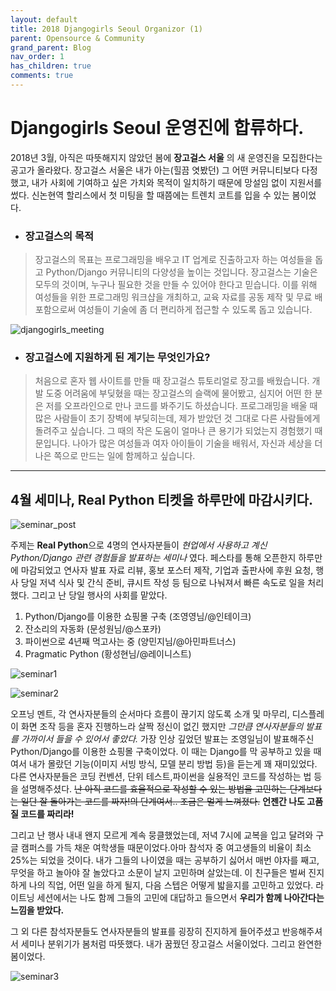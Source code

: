 ```yaml
---
layout: default
title: 2018 Djangogirls Seoul Organizor (1)
parent: Opensource & Community
grand_parent: Blog
nav_order: 1
has_children: true
comments: true
---
```


# Djangogirls Seoul 운영진에 합류하다.

2018년 3월, 아직은 따뜻해지지 않았던 봄에 **장고걸스 서울** 의 새 운영진을 모집한다는 공고가 올라왔다. 장고걸스 서울은 내가 아는(힐끔 엿봤던) 그 어떤 커뮤니티보다 다정했고, 내가 사회에 기여하고 싶은 가치와 목적이 일치하기 때문에 망설임 없이 지원서를 썼다. 신논현역 할리스에서 첫 미팅을 할 때쯤에는 트렌치 코트를 입을 수 있는 봄이었다.<br>

- ### 장고걸스의 목적

> 장고걸스의 목표는 프로그래밍을 배우고 IT 업계로 진출하고자 하는 여성들을 돕고 Python/Django 커뮤니티의 다양성을 높이는 것입니다. 장고걸스는 기술은 모두의 것이며, 누구나 필요한 것을 만들 수 있어야 한다고 믿습니다. 이를 위해 여성들을 위한 프로그래밍 워크샵을 개최하고, 교육 자료를 공동 제작 및 무료 배포함으로써 여성들이 기술에 좀 더 편리하게 접근할 수 있도록 돕고 있습니다.

![djangogirls_meeting](https://user-images.githubusercontent.com/18614517/49999465-43306a80-ffda-11e8-81b3-7420460b4873.jpeg)

- ### 장고걸스에 지원하게 된 계기는 무엇인가요?

> 처음으로 혼자 웹 사이트를 만들 때 장고걸스 튜토리얼로 장고를 배웠습니다. 개발 도중 어려움에 부딪혔을 때는 장고걸스의 슬랙에 물어봤고, 심지어 어떤 한 분은 저를 오프라인으로 만나 코드를 봐주기도 하셨습니다. 프로그래밍을 배울 때 많은 사람들이 초기 장벽에 부딪히는데, 제가 받았던 것 그대로 다른 사람들에게 돌려주고 싶습니다. 그 때의 작은 도움이 얼마나 큰 용기가 되었는지 경험했기 때문입니다. 나아가 많은 여성들과 여자 아이들이 기술을 배워서, 자신과 세상을 더 나은 쪽으로 만드는 일에 함께하고 싶습니다.

---

## 4월 세미나, Real Python 티켓을 하루만에 마감시키다.

![seminar_post](https://user-images.githubusercontent.com/18614517/49999485-55120d80-ffda-11e8-9895-1fcacb343a99.jpg)

주제는 **Real Python**으로 4명의 연사자분들이 _현업에서 사용하고 계신 Python/Django 관련 경험들을 발표하는 세미나_ 였다. 페스타를 통해 오픈한지 하루만에 마감되었고 연사자 발표 자료 리뷰, 홍보 포스터 제작, 기업과 출판사에 후원 요청, 행사 당일 저녁 식사 및 간식 준비, 큐시트 작성 등 팀으로 나눠져서 빠른 속도로 일을 처리했다. 그리고 난 당일 행사의 사회를 맡았다.

1. Python/Django를 이용한 쇼핑몰 구축 (조영영님/@인테이크)
1. 잔소리의 자동화 (문성원님/@스포카)
1. 파이썬으로 4년째 먹고사는 중 (양민지님/@아민파트너스)
1. Pragmatic Python (황성현님/@레이니스트)

![seminar1](https://user-images.githubusercontent.com/18614517/49999562-825ebb80-ffda-11e8-989e-bd58dab0750d.jpg)

![seminar2](https://user-images.githubusercontent.com/18614517/49999582-90144100-ffda-11e8-95dc-4962dc0fe1f4.jpg)

오프닝 멘트, 각 연사자분들의 순서마다 흐름이 끊기지 않도록 소개 및 마무리, 디스플레이 화면 조작 등을 혼자 진행하느라 살짝 정신이 없긴 했지만 _그만큼 연사자분들의 발표를 가까이서 들을 수 있어서 좋았다._
가장 인상 깊었던 발표는 조영일님이 발표해주신 Python/Django를 이용한 쇼핑몰 구축이었다. 이 때는 Django를 막 공부하고 있을 때여서 내가 몰랐던 기능(이미지 서빙 방식, 모델 분리 방법 등)을 듣는게 꽤 재미있었다. 다른 연사자분들은 코딩 컨벤션, 단위 테스트,파이썬을 실용적인 코드를 작성하는 법 등을 설명해주셨다. ~~난 아직 코드를 효율적으로 작성할 수 있는 방법을 고민하는 단계보다는 일단 잘 돌아가는 코드를 짜자!의 단계여서.. 조금은 멀게 느껴졌다.~~ **언젠간 나도 고품질 코드를 짜리라!**

그리고 난 행사 내내 왠지 모르게 계속 뭉클했었는데, 저녁 7시에 교복을 입고 달려와 구글 캠퍼스를 가득 채운 여학생들 때문이었다.아마 참석자 중 여고생들의 비율이 최소 25%는 되었을 것이다. 내가 그들의 나이였을 때는 공부하기 싫어서 매번 야자를 째고, 무엇을 하고 놀아야 잘 놀았다고 소문이 날지 고민하며 살았는데. 이 친구들은 벌써 진지하게 나의 직업, 어떤 일을 하게 될지, 다음 스텝은 어떻게 밟을지를 고민하고 있었다. 라이트닝 세션에서는 나도 함께 그들의 고민에 대답하고 들으면서 **우리가 함께 나아간다는 느낌을 받았다.**

그 외 다른 참석자분들도 연사자분들의 발표를 굉장히 진지하게 들어주셨고 반응해주셔서 세미나 분위기가 봄처럼 따뜻했다. 내가 꿈꿨던 장고걸스 서울이었다. 그리고 완연한 봄이었다.

![seminar3](https://user-images.githubusercontent.com/18614517/49999595-99051280-ffda-11e8-8edb-640182d367f9.jpg)
